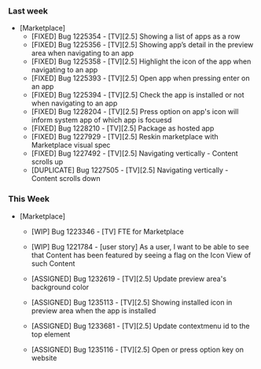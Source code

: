 ### Last week

* [Marketplace]
  - [FIXED] Bug 1225354 - [TV][2.5] Showing a list of apps as a row
  - [FIXED] Bug 1225356 - [TV][2.5] Showing app’s detail in the preview area when navigating to an app
  - [FIXED] Bug 1225358 - [TV][2.5] Highlight the icon of the app when navigating to an app
  - [FIXED] Bug 1225393 - [TV][2.5] Open app when pressing enter on an app
  - [FIXED] Bug 1225394 - [TV][2.5] Check the app is installed or not when navigating to an app
  - [FIXED] Bug 1228204 - [TV][2.5] Press option on app's icon will inform system app of which app is focuesd
  - [FIXED] Bug 1228210 - [TV][2.5] Package as hosted app
  - [FIXED] Bug 1227929 - [TV][2.5] Reskin marketplace with Marketplace visual spec
  - [FIXED] Bug 1227492 - [TV][2.5] Navigating vertically - Content scrolls up
  - [DUPLICATE] Bug 1227505 - [TV][2.5] Navigating vertically - Content scrolls down

### This Week

* [Marketplace]
  - [WIP] Bug 1223346 - [TV] FTE for Marketplace
  - [WIP] Bug 1221784 - [user story] As a user, I want to be able to see that Content has been featured by seeing a flag on the Icon View of such Content

  - [ASSIGNED] Bug 1232619 - [TV][2.5] Update preview area's background color
  - [ASSIGNED] Bug 1235113 - [TV][2.5] Showing installed icon in preview area when the app is installed
  - [ASSIGNED] Bug 1233681 - [TV][2.5] Update contextmenu id to the top element
  - [ASSIGNED] Bug 1235116 - [TV][2.5] Open or press option key on website
